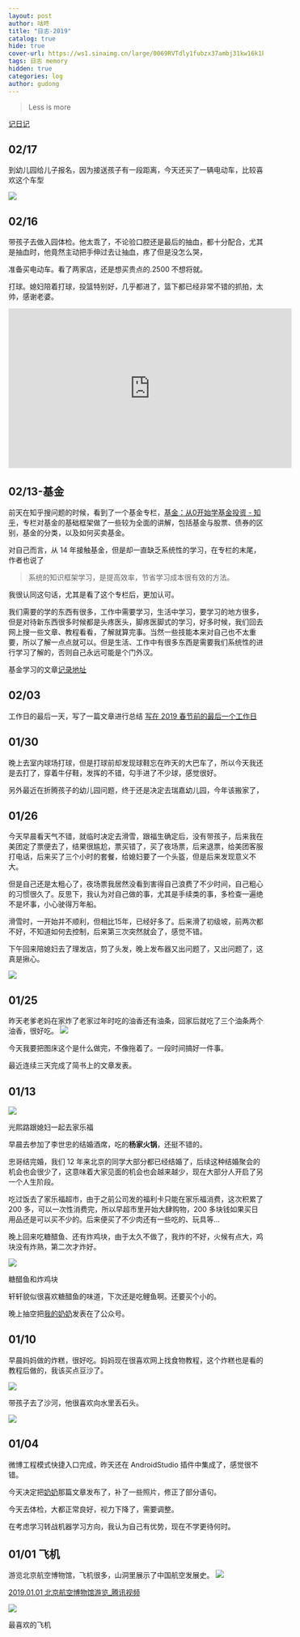 ```yaml
---
layout: post
author: 咕咚
title: "日志-2019"
catalog: true
hide: true
cover-url: https://ws1.sinaimg.cn/large/0069RVTdly1fubzx37ambj31kw16k1kx.jpg
tags: 日志 memory
hidden: true
categories: log
author: gudong
---
```


> Less is more

[记日记](https://github.com/maoruibin/maoruibin.github.com/edit/master/_posts/2019-01-01-2019-log.markdown)

## 02/17
到幼儿园给儿子报名，因为接送孩子有一段距离，今天还买了一辆电动车，比较喜欢这个车型

![](https://i.loli.net/2019/02/17/5c6958b94e92e.jpg)

## 02/16
带孩子去做入园体检。他太乖了，不论验口腔还是最后的抽血，都十分配合，尤其是抽血时，他竟然主动把手伸过去让抽血，疼了但是没怎么哭，

准备买电动车。看了两家店，还是想买贵点的.2500 不想将就。

打球。媳妇陪着打球，投篮特别好，几乎都进了，篮下都已经非常不错的抓拍，太帅，感谢老婆。

<iframe width="560" height="315" src="https://www.youtube.com/embed/NA3scyYxA6k" frameborder="0" allow="accelerometer; autoplay; encrypted-media; gyroscope; picture-in-picture" allowfullscreen></iframe>

## 02/13-基金

前天在知乎搜问题的时候，看到了一个基金专栏，[基金：从0开始学基金投资 \- 知乎](https://zhuanlan.zhihu.com/fundslearning)，专栏对基金的基础框架做了一些较为全面的讲解，包括基金与股票、债券的区别，基金的分类，以及如何买卖基金。

对自己而言，从 14 年接触基金，但是却一直缺乏系统性的学习，在专栏的末尾，作者也说了

> 系统的知识框架学习，是提高效率，节省学习成本很有效的方法。

我很认同这句话，尤其是看了这个专栏后，更加认可。

我们需要的学的东西有很多，工作中需要学习，生活中学习，要学习的地方很多，但是对待新东西很多时候都是头疼医头，脚疼医脚式的学习，好多时候，我们回去网上搜一些文章、教程看看，了解就算完事。当然一些技能本来对自己也不太重要，所以了解一点点就可以。但是生活、工作中有很多东西是需要我们系统性的进行学习了解的，否则自己永远可能是个门外汉。

基金学习的文章[记录地址](https://gudong.name/2019/02/13/fund-learning.html)

## 02/03

工作日的最后一天，写了一篇文章进行总结 [写在 2019 春节前的最后一个工作日](https://gudong.name/2019/02/03/last-work-day.html)

## 01/30
晚上去室内球场打球，但是打球前却发现球鞋忘在昨天的大巴车了，所以今天我还是去打了，穿着牛仔鞋，发挥的不错，勾手进了不少球，感觉很好。

另外最近在折腾孩子的幼儿园问题，终于还是决定去瑞嘉幼儿园，今年该搬家了，

## 01/26
今天早晨看天气不错，就临时决定去滑雪，跟福生确定后，没有带孩子，后来我在美团定了票便去了，结果很尴尬，票买错了，买了夜场票，后来退票，给美团客服打电话，后来买了三个小时的套餐，给媳妇要了一个头盔，但是后来发现意义不大。

但是自己还是太粗心了，夜场票我居然没看到害得自己浪费了不少时间，自己粗心的习惯很久了。反思下，我认为对自己做的事，尤其是手续类的事，多检查一遍绝不是坏事，小心驶得万年船。

滑雪时，一开始并不顺利，但相比15年，已经好多了。后来滑了初级坡，前两次都不好，不知道如何去控制，后来第三次突然就会了，感觉不错。

下午回来陪媳妇去了理发店，剪了头发，晚上发布器又出问题了，又出问题了，这真是揪心。

![](https://i.loli.net/2019/01/26/5c4c62bcc85d6.jpg)

## 01/25
昨天老爹老妈在家炸了老家过年时吃的油香还有油条，回家后就吃了三个油条两个油香，很好吃。
![](https://i.loli.net/2019/01/25/5c4a805c18c58.jpg)

今天我要把图床这个是什么做完，不像拖着了。一段时间搞好一件事。

最近连续三天完成了简书上的文章发表。

## 01/13
![](https://ws1.sinaimg.cn/large/0079McHKly1fz5d27vddlj33402bsb29.jpg)
<figcaption class="caption">光熙路跟媳妇一起去家乐福</figcaption>

早晨去参加了李世忠的结婚酒席，吃的**杨家火锅**，还挺不错的。

忠哥结完婚，我们 12 年来北京的同学大部分都已经结婚了，后续这种结婚聚会的机会也会很少了，这意味着大家见面的机会也会越来越少，现在大部分人开启了另一个人生阶段。

吃过饭去了家乐福超市，由于之前公司发的福利卡只能在家乐福消费，这次积累了 200 多，可以一次性消费完，所以早超市里开始大肆购物，200 多块钱如果买日用品还是可以买不少的。后来便买了不少肉还有一些吃的、玩具等...

晚上回来吃糖醋鱼、还有炸鸡块，由于太久不做了，我炸的不好，火候有点大，鸡块没有炸熟，第二次才炸好。

![](https://i.loli.net/2019/01/13/5c3b576c35056.jpg)

<figcaption class="caption">糖醋鱼和炸鸡块</figcaption>

轩轩貌似很喜欢糖醋鱼的味道，下次还是吃鲤鱼啊。还要买个小的。

晚上抽空把[我的奶奶](https://mp.weixin.qq.com/s/iyXQk0JtTARTmuIOBWHDxA)发表在了公众号。

## 01/10

早晨妈妈做的炸糕，很好吃。妈妈现在很喜欢网上找食物教程，这个炸糕也是看的教程后做的，我该买点豆沙了。

![](https://i.loli.net/2019/01/13/5c3b58e300491.jpg)

带孩子去了沙河，他很喜欢向水里丢石头。

![](https://ws1.sinaimg.cn/large/0079McHKly1fz5dkrwm88j32bs3407nv.jpg)

## 01/04
微博工程模式快捷入口完成，昨天还在 AndroidStudio 插件中集成了，感觉很不错。

今天决定把[奶奶](/2018/08/08/my-grandma.html)那篇文章发布了，补了一些照片，修正了部分语句。

今天去体检，大都正常良好，视力下降了，需要调整。

在考虑学习转战机器学习方向，我认为自己有优势，现在不学更待何时。


## 01/01 飞机
游览北京航空博物馆，飞机很多，山洞里展示了中国航空发展史。
![](https://ws1.sinaimg.cn/large/0079McHKly1fyrb01z1b8j33402bse1d.jpg)

[2019\.01\.01 北京航空博物馆游览\_腾讯视频](https://v.qq.com/x/page/i0821qu9guc.html)

![](https://ws1.sinaimg.cn/large/0079McHKly1fyrb2q2xi6j32bs3401hm.jpg)
<figcaption class="caption">最喜欢的飞机</figcaption>

